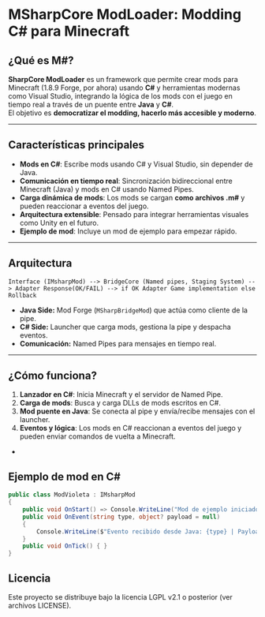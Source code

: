 # MSharpCore ModLoader: Modding C# para Minecraft


## ¿Qué es M#?

**SharpCore ModLoader** es un framework que permite crear mods para Minecraft (1.8.9 Forge, por ahora) usando **C#** y herramientas modernas como Visual Studio, integrando la lógica de los mods con el juego en tiempo real a través de un puente entre **Java** y **C#**.  
El objetivo es **democratizar el modding, hacerlo más accesible y moderno**.

---

## Características principales

- **Mods en C#**: Escribe mods usando C# y Visual Studio, sin depender de Java.
- **Comunicación en tiempo real**: Sincronización bidireccional entre Minecraft (Java) y mods en C# usando Named Pipes.
- **Carga dinámica de mods**: Los mods se cargan **como archivos .m#** y pueden reaccionar a eventos del juego.
- **Arquitectura extensible**: Pensado para integrar herramientas visuales como Unity en el futuro.
- **Ejemplo de mod**: Incluye un mod de ejemplo para empezar rápido.

---

## Arquitectura

```
Interface (IMsharpMod) --> BridgeCore (Named pipes, Staging System) --> Adapter Response(OK/FAIL) --> if OK Adapter Game implementation else Rollback
```

- **Java Side:** Mod Forge (`MSharpBridgeMod`) que actúa como cliente de la pipe.
- **C# Side:** Launcher que carga mods, gestiona la pipe y despacha eventos.
- **Comunicación:** Named Pipes para mensajes en tiempo real.

---

## ¿Cómo funciona?

1. **Lanzador en C#**: Inicia Minecraft y el servidor de Named Pipe.
2. **Carga de mods**: Busca y carga DLLs de mods escritos en C#.
3. **Mod puente en Java**: Se conecta al pipe y envía/recibe mensajes con el launcher.
4. **Eventos y lógica**: Los mods en C# reaccionan a eventos del juego y pueden enviar comandos de vuelta a Minecraft.



-

## Ejemplo de mod en C#

```csharp
public class ModVioleta : IMsharpMod
{
    public void OnStart() => Console.WriteLine("Mod de ejemplo iniciado.");
    public void OnEvent(string type, object? payload = null)
    {
        Console.WriteLine($"Evento recibido desde Java: {type} | Payload: {payload}");
    }
    public void OnTick() { }
}
```

## Licencia

Este proyecto se distribuye bajo la licencia LGPL v2.1 o posterior (ver archivos LICENSE).


